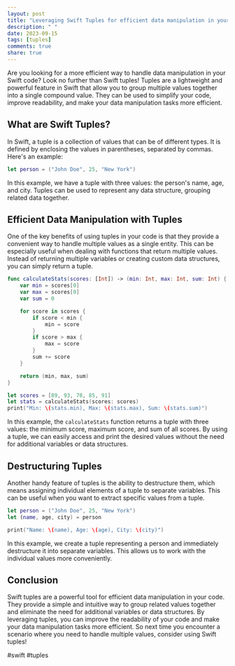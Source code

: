 ```yaml
---
layout: post
title: "Leveraging Swift Tuples for efficient data manipulation in your code."
description: " "
date: 2023-09-15
tags: [tuples]
comments: true
share: true
---
```


Are you looking for a more efficient way to handle data manipulation in your Swift code? Look no further than Swift tuples! Tuples are a lightweight and powerful feature in Swift that allow you to group multiple values together into a single compound value. They can be used to simplify your code, improve readability, and make your data manipulation tasks more efficient.

## What are Swift Tuples?

In Swift, a tuple is a collection of values that can be of different types. It is defined by enclosing the values in parentheses, separated by commas. Here's an example:

```swift
let person = ("John Doe", 25, "New York")
```

In this example, we have a tuple with three values: the person's name, age, and city. Tuples can be used to represent any data structure, grouping related data together.

## Efficient Data Manipulation with Tuples

One of the key benefits of using tuples in your code is that they provide a convenient way to handle multiple values as a single entity. This can be especially useful when dealing with functions that return multiple values. Instead of returning multiple variables or creating custom data structures, you can simply return a tuple.

```swift
func calculateStats(scores: [Int]) -> (min: Int, max: Int, sum: Int) {
    var min = scores[0]
    var max = scores[0]
    var sum = 0

    for score in scores {
        if score < min {
            min = score
        }
        if score > max {
            max = score
        }
        sum += score
    }

    return (min, max, sum)
}

let scores = [89, 93, 78, 85, 91]
let stats = calculateStats(scores: scores)
print("Min: \(stats.min), Max: \(stats.max), Sum: \(stats.sum)")
```

In this example, the `calculateStats` function returns a tuple with three values: the minimum score, maximum score, and sum of all scores. By using a tuple, we can easily access and print the desired values without the need for additional variables or data structures.

## Destructuring Tuples

Another handy feature of tuples is the ability to destructure them, which means assigning individual elements of a tuple to separate variables. This can be useful when you want to extract specific values from a tuple.

```swift
let person = ("John Doe", 25, "New York")
let (name, age, city) = person

print("Name: \(name), Age: \(age), City: \(city)")
```

In this example, we create a tuple representing a person and immediately destructure it into separate variables. This allows us to work with the individual values more conveniently.

## Conclusion

Swift tuples are a powerful tool for efficient data manipulation in your code. They provide a simple and intuitive way to group related values together and eliminate the need for additional variables or data structures. By leveraging tuples, you can improve the readability of your code and make your data manipulation tasks more efficient. So next time you encounter a scenario where you need to handle multiple values, consider using Swift tuples!

#swift #tuples